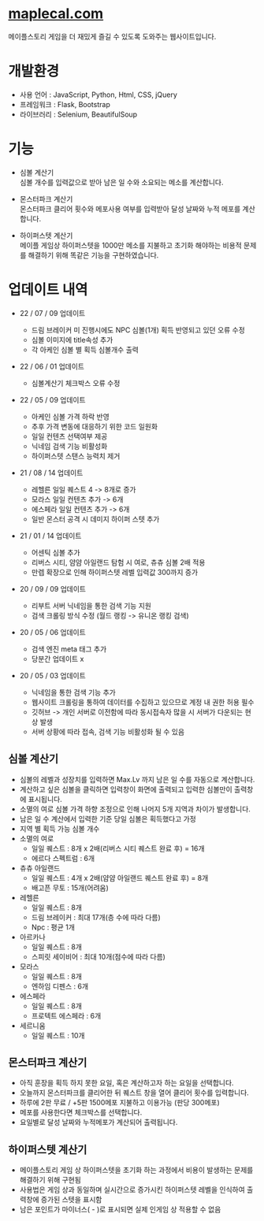 # [maplecal.com](http://maplecal.com/)
메이플스토리 게임을 더 재밌게 즐길 수 있도록 도와주는 웹사이트입니다.

# 개발환경
* 사용 언어 : JavaScript, Python, Html, CSS, jQuery
* 프레임워크 : Flask, Bootstrap
* 라이브러리 : Selenium, BeautifulSoup

# 기능
* 심볼 계산기  
심볼 개수를 입력값으로 받아 남은 일 수와 소요되는 메소를 계산합니다.

* 몬스터파크 계산기  
몬스터파크 클리어 횟수와 메포사용 여부를 입력받아 달성 날짜와 누적 메포를 계산합니다.

* 하이퍼스텟 계산기  
메이플 게임상 하이퍼스텟을 1000만 메소를 지불하고 초기화 해야하는 비용적 문제를
해결하기 위해 똑같은 기능을 구현하였습니다.

# 업데이트 내역
* 22 / 07 / 09 업데이트
    * 드림 브레이커 미 진행시에도 NPC 심볼(1개) 획득 반영되고 있던 오류 수정
    * 심볼 이미지에 title속성 추가
    * 각 아케인 심볼 별 획득 심볼개수 출력

* 22 / 06 / 01 업데이트
    * 심볼계산기 체크박스 오류 수정

* 22 / 05 / 09 업데이트
    * 아케인 심볼 가격 하락 반영
    * 추후 가격 변동에 대응하기 위한 코드 일원화
    * 일일 컨텐츠 선택여부 제공
    * 닉네임 검색 기능 비활성화
    * 하이퍼스텟 스탠스 능력치 제거

* 21 / 08 / 14 업데이트
    * 레헬른 일일 퀘스트 4 -> 8개로 증가
    * 모라스 일일 컨텐츠 추가 -> 6개
    * 에스페라 일일 컨텐츠 추가 -> 6개
    * 일반 몬스터 공격 시 데미지 하이퍼 스텟 추가

* 21 / 01 / 14 업데이트
    * 어센틱 심볼 추가
	* 리버스 시티, 얌얌 아일랜드 탐험 시 여로, 츄츄 심볼 2배 적용
    * 만렙 확장으로 인해 하이퍼스텟 레벨 입력값 300까지 증가

* 20 / 09 / 09 업데이트
    * 리부트 서버 닉네임을 통한 검색 기능 지원
	* 검색 크롤링 방식 수정 (월드 랭킹 -> 유니온 랭킹 검색)

* 20 / 05 / 06 업데이트
	* 검색 엔진 meta 태그 추가
	* 당분간 업데이트 x

* 20 / 05 / 03 업데이트
	* 닉네임을 통한 검색 기능 추가
	* 웹사이트 크롤링을 통하여 데이터를 수집하고 있으므로 계정 내 권한 허용 필수
	* 깃허브 -> 개인 서버로 이전함에 따라 동시접속자 많을 시 서버가 다운되는 현상 발생
	* 서버 상황에 따라 접속, 검색 기능 비활성화 될 수 있음

## 심볼 계산기
* 심볼의 레벨과 성장치를 입력하면 Max.Lv 까지 남은 일 수를 자동으로 계산합니다.
* 계산하고 싶은 심볼을 클릭하면 입력창이 화면에 출력되고 입력한 심볼만이 출력창에 표시됩니다.
* 소멸의 여로 심볼 가격 하향 조정으로 인해 나머지 5개 지역과 차이가 발생합니다.
* 남은 일 수 계산에서 입력한 기준 당일 심볼은 획득했다고 가정
* 지역 별 획득 가능 심볼 개수
* 소멸의 여로
	* 일일 퀘스트 : 8개 x 2배(리버스 시티 퀘스트 완료 후) = 16개
	* 에르다 스펙트럼 : 6개
* 츄츄 아일랜드
	* 일일 퀘스트 : 4개 x 2배(얌얌 아일랜드 퀘스트 완료 후) = 8개
	* 배고픈 무토 : 15개(어려움)
* 레헬른
	* 일일 퀘스트 : 8개
	* 드림 브레이커 : 최대 17개(층 수에 따라 다름)
	* Npc : 평균 1개
* 아르카나
	* 일일 퀘스트 : 8개
	* 스피릿 세이비어 : 최대 10개(점수에 따라 다름)
* 모라스
	* 일일 퀘스트 : 8개
    * 엔하임 디펜스 : 6개
* 에스페라
	* 일일 퀘스트 : 8개
    * 프로텍트 에스페라 : 6개
* 세르니움
    * 일일 퀘스트 : 10개

## 몬스터파크 계산기
* 아직 훈장을 획득 하지 못한 요일, 혹은 계산하고자 하는 요일을 선택합니다.
* 오늘까지 몬스터파크를 클리어한 뒤 퀘스트 창을 열어 클리어 횟수를 입력합니다.
* 하루에 2판 무료 / +5판 1500메포 지불하고 이용가능 (판당 300메포)
* 메포를 사용한다면 체크박스를 선택합니다.
* 요일별로 달성 날짜와 누적메포가 계산되어 출력됩니다.

## 하이퍼스텟 계산기
* 메이플스토리 게임 상 하이퍼스텟을 초기화 하는 과정에서 비용이 발생하는 문제를 해결하기 위해 구현됨
* 사용법은 게임 상과 동일하며 실시간으로 증가시킨 하이퍼스텟 레벨을 인식하여 출력창에 증가된 스텟을 표시함
* 남은 포인트가 마이너스( - )로 표시되면 실제 인게임 상 적용할 수 없음
